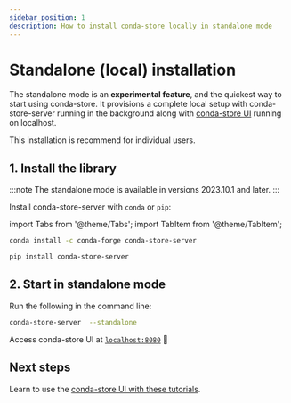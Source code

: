```yaml
---
sidebar_position: 1
description: How to install conda-store locally in standalone mode
---
```


# Standalone (local) installation

The standalone mode is an **experimental feature**, and the quickest way to start using conda-store.
It provisions a complete local setup with conda-store-server running in the background along with [conda-store UI][conda-store-ui] running on localhost.

This installation is recommend for individual users.

## 1. Install the library

:::note
The standalone mode is available in versions 2023.10.1 and later.
:::

Install conda-store-server with  `conda` or `pip`:

import Tabs from '@theme/Tabs';
import TabItem from '@theme/TabItem';

<Tabs>

<TabItem value="conda" label="conda" default>

```bash
conda install -c conda-forge conda-store-server
```
</TabItem>

<TabItem value="pip" label="pip" default>

```bash
pip install conda-store-server
```
</TabItem>

</Tabs>

## 2. Start in standalone mode

Run the following in the command line:

```bash
conda-store-server  --standalone
```

Access conda-store UI at [`localhost:8080`](https://localhost:8080/) 🎉

## Next steps

Learn to use the [conda-store UI with these tutorials][conda-store-ui-tutorials].


<!-- Internal links -->

[conda-store-ui]: ../../conda-store-ui/introduction
[conda-store-ui-tutorials]: ../../conda-store-ui/tutorials